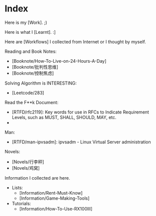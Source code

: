 # Index

Here is my [Work]. ;)

Here is what I [Learnt]. :]

Here are [Workflows] I collected from Internet or I thought by myself.

Reading and Book Notes:

- [Booknote/How-To-Live-on-24-Hours-A-Day]
- [Booknote/批判性思维]
- [Booknote/控制焦虑]

Solving Algorithm is INTERESTING:

- [Leetcode/283]

Read the F**k Document:

- [RTFD/rfc2119]: Key words for use in RFCs to Indicate Requirement Levels, such as MUST, SHALL, SHOULD, MAY, etc.
- [RTFD/rfc5798]: VRRP (Virtual Router Redundancy Protocol v3)

Man:

- [RTFD/man-ipvsadm]: ipvsadm - Linux Virtual Server administration

Novels:

- [Novels/行李秤]
- [Novels/鸡窝]

Information I collected are here.

- Lists:
    - [Information/Rent-Must-Know]
    - [Information/Game-Making-Tools]
- Tutorials:
    - [Information/How-To-Use-RX100III]
